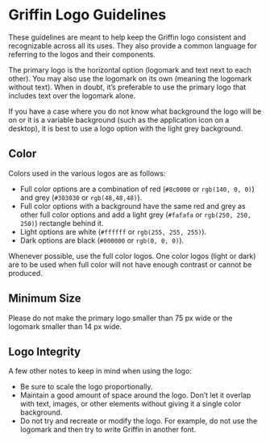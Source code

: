 # Griffin Logo Guidelines
These guidelines are meant to help keep the Griffin logo consistent and recognizable across all its uses. 
They also provide a common language for referring to the logos and their components.

The primary logo is the horizontal option (logomark and text next to each other).
You may also use the logomark on its own (meaning the logomark without text). 
When in doubt, it’s preferable to use the primary logo that includes text over the logomark alone. 

If you have a case where you do not know what background the logo will be on or it is a variable background (such as the application icon on a desktop), it is best to use a logo option with the light grey background.

## Color
Colors used in the various logos are as follows:
- Full color options are a combination of red (`#8c0000` or `rgb(140, 0, 0)`) and grey (`#303030` or `rgb(48,48,48)`).
- Full color options with a background have the same red and grey as other full color options and add a light grey (`#fafafa` or `rgb(250, 250, 250)`) rectangle behind it.
- Light options are white (`#ffffff` or `rgb(255, 255, 255)`). 
- Dark options are black (`#000000` or `rgb(0, 0, 0)`).

Whenever possible, use the full color logos. One color logos (light or dark) are to be used when full color will not have enough contrast or cannot be produced.

## Minimum Size
Please do not make the primary logo smaller than 75 px wide or the logomark smaller than 14 px wide.

## Logo Integrity
A few other notes to keep in mind when using the logo:
- Be sure to scale the logo proportionally.
- Maintain a good amount of space around the logo. Don’t let it overlap with text, images, or other elements without giving it a single color background.
- Do not try and recreate or modify the logo. For example, do not use the logomark and then try to write Griffin in another font.